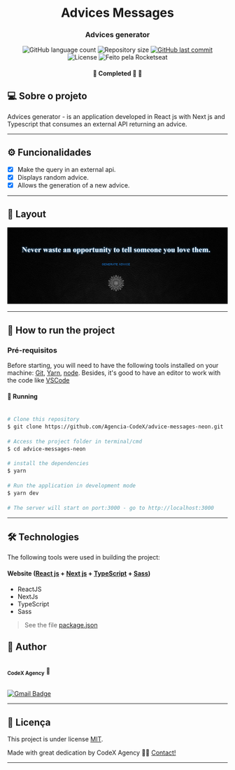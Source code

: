 <h1 align="center">
     Advices Messages

</h1>

<h3 align="center">
    Advices generator
</h3>

<p align="center">
  <img alt="GitHub language count" src="https://img.shields.io/github/languages/count/Agencia-CodeX/advice-messages-neon?color=%2304D361">

  <img alt="Repository size" src="https://img.shields.io/github/repo-size/Agencia-CodeX/advice-messages-neon">
  
  <a href="https://github.com/Agencia-CodeX/advice-messages-neon/commits/main">
    <img alt="GitHub last commit" src="https://img.shields.io/github/last-commit/Agencia-CodeX/advice-messages-neon">
  </a>
    
   <img alt="License" src="https://img.shields.io/badge/license-MIT-brightgreen">
  
  <img alt="Feito pela Rocketseat" src="https://img.shields.io/badge/feito%20por-CodeX-%237519C1">
  
 
</p>

<h4 align="center">
	🚧   Completed 🚀 🚧
</h4>

## 💻 Sobre o projeto

Advices generator - is an application developed in React js with Next js and Typescript that consumes an external API returning an advice.

---

## ⚙️ Funcionalidades

- [x] Make the query in an external api.
- [x] Displays random advice.
- [x] Allows the generation of a new advice.
---

## 🎨 Layout

<img alt="Visual" title="#Visual" src="./layout.png" width="800px">

---

## 🚀 How to run the project

### Pré-requisitos

Before starting, you will need to have the following tools installed on your machine:
[Git](https://git-scm.com), [Yarn](https://yarnpkg.com/), [node](https://nodejs.org/en/). 
Besides, it's good to have an editor to work with the code like [VSCode](https://code.visualstudio.com/)

#### 🎲 Running

```bash

# Clone this repository
$ git clone https://github.com/Agencia-CodeX/advice-messages-neon.git

# Access the project folder in terminal/cmd
$ cd advice-messages-neon

# install the dependencies
$ yarn

# Run the application in development mode
$ yarn dev

# The server will start on port:3000 - go to http://localhost:3000

```

---

## 🛠 Technologies

The following tools were used in building the project:

#### **Website**  ([React js](https://reactjs.org/)  + [Next js](https://nextjs.org/) + [TypeScript](https://www.typescriptlang.org/) + [Sass](https://sass-lang.com/))

-   ReactJS
-   NextJs
-   TypeScript
-   Sass

> See the file  [package.json](https://github.com/Agencia-CodeX/advice-messages-neon/blob/main/package.json)

## 🦸 Author

<img style="border-radius: 50%;" src="https://avatars.githubusercontent.com/u/96637251?s=200&v=4" width="100px;" alt=""/>
 <br />
 <sub><b>CodeX Agency</b></sub></a> 🚀
 <br><br>

[![Gmail Badge](https://img.shields.io/badge/Miguel%20Mar%C3%A7ola-c14438?style=flat-square&logo=Gmail&logoColor=white&link=mailto:miguelmarcola@gmail.com)](miguelmarcola@gmail.com)

---

## 📝 Licença

This project is under license [MIT](./LICENSE).

Made with great dedication by CodeX Agency 👋🏽 [Contact!](https://www.linkedin.com/in/miguel-mar%C3%A7ola-28535a151/)

---
